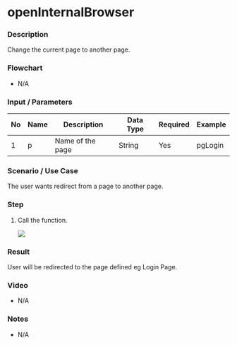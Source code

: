 # openInternalBrowser

### Description

Change the current page to another page.

### Flowchart

- N/A

### Input / Parameters

| No | Name | Description | Data Type | Required | Example |
| ------ | ------ | ------ |------ | ------ | ------ |
| 1 | p | Name of the page | String | Yes | pgLogin


### Scenario / Use Case

The user wants redirect from a page to another page.

### Step

1. Call the function.

    ![](gotoPage_result.png?raw=true)

### Result

User will be redirected to the page defined eg Login Page.

### Video

- N/A
<!--[![Video](http://i.imgur.com/Ot5DWAW.png)](https://youtu.be/StTqXEQ2l-Y?t=35s)-->

### Notes
- N/A